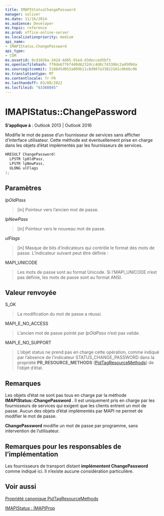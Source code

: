 ```yaml
---
title: IMAPIStatusChangePassword
manager: soliver
ms.date: 11/16/2014
ms.audience: Developer
ms.topic: reference
ms.prod: office-online-server
ms.localizationpriority: medium
api_name:
- IMAPIStatus.ChangePassword
api_type:
- COM
ms.assetid: 0cd1026a-342d-4d05-91ed-d3decced5bf3
ms.openlocfilehash: ff0de6776f440d6232dcc4d8c743386c2a4509da
ms.sourcegitcommit: 518845d053a009b11c8d907a33822161c0b6bc96
ms.translationtype: MT
ms.contentlocale: fr-FR
ms.lasthandoff: 03/08/2022
ms.locfileid: "63368845"
---
```

# <a name="imapistatuschangepassword"></a>IMAPIStatus::ChangePassword

  
  
**S’applique à** : Outlook 2013 | Outlook 2016 
  
Modifie le mot de passe d’un fournisseur de services sans afficher d’interface utilisateur. Cette méthode est éventuellement prise en charge dans les objets d’état implémentés par les fournisseurs de services.
  
```cpp
HRESULT ChangePassword(
  LPSTR lpOldPass,
  LPSTR lpNewPass,
  ULONG ulFlags
);
```

## <a name="parameters"></a>Paramètres

 _lpOldPass_
  
> [in] Pointeur vers l’ancien mot de passe.
    
 _lpNewPass_
  
> [in] Pointeur vers le nouveau mot de passe.
    
 _ulFlags_
  
> [in] Masque de bits d’indicateurs qui contrôle le format des mots de passe. L’indicateur suivant peut être définie :
    
MAPI_UNICODE 
  
> Les mots de passe sont au format Unicode. Si l’MAPI_UNICODE n’est pas définie, les mots de passe sont au format ANSI.
    
## <a name="return-value"></a>Valeur renvoyée

S_OK 
  
> La modification du mot de passe a réussi.
    
MAPI_E_NO_ACCESS 
  
> L’ancien mot de passe pointé par  _lpOldPass_ n’est pas valide. 
    
MAPI_E_NO_SUPPORT 
  
> L’objet status ne prend pas en charge cette opération, comme indiqué par l’absence de l’indicateur STATUS_CHANGE_PASSWORD dans la propriété **PR_RESOURCE_METHODS** ([PidTagResourceMethods](pidtagresourcemethods-canonical-property.md)) de l’objet d’état.
    
## <a name="remarks"></a>Remarques

Les objets d’état ne sont pas tous en charge par la méthode **IMAPIStatus::ChangePassword** . Il est uniquement pris en charge par les fournisseurs de services qui exigent que les clients entrent un mot de passe. Aucun des objets d’état implémentés par MAPI ne permet de modifier le mot de passe. 
  
 **ChangePassword** modifie un mot de passe par programme, sans intervention de l’utilisateur. 
  
## <a name="notes-to-implementers"></a>Remarques pour les responsables de l’implémentation

Les fournisseurs de transport distant **implémentent ChangePassword** comme indiqué ici. Il n’existe aucune considération particulière. 
  
## <a name="see-also"></a>Voir aussi



[Propriété canonique PidTagResourceMethods](pidtagresourcemethods-canonical-property.md)
  
[IMAPIStatus : IMAPIProp](imapistatusimapiprop.md)

